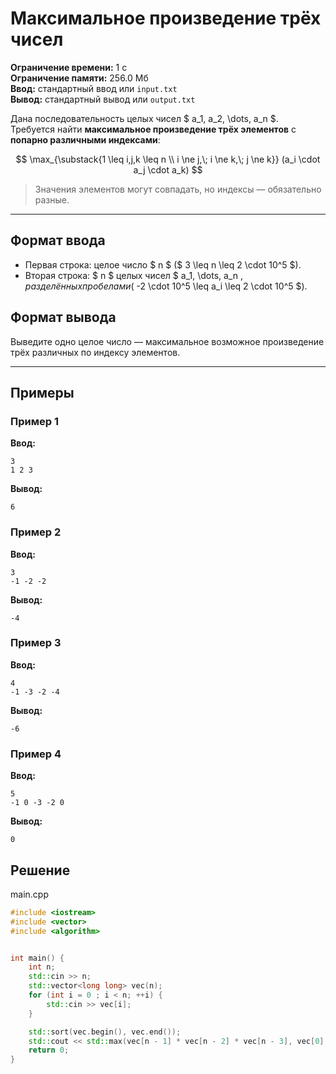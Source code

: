 # Максимальное произведение трёх чисел

**Ограничение времени:** 1 с  
**Ограничение памяти:** 256.0 Мб  
**Ввод:** стандартный ввод или `input.txt`  
**Вывод:** стандартный вывод или `output.txt`

Дана последовательность целых чисел $ a_1, a_2, \dots, a_n $.  
Требуется найти **максимальное произведение трёх элементов** с **попарно различными индексами**:

$$
\max_{\substack{1 \leq i,j,k \leq n \\ i \ne j,\; i \ne k,\; j \ne k}} (a_i \cdot a_j \cdot a_k)
$$

> Значения элементов могут совпадать, но индексы — обязательно разные.

---

## Формат ввода

- Первая строка: целое число $ n $ ($ 3 \leq n \leq 2 \cdot 10^5 $).
- Вторая строка: $ n $ целых чисел $ a_1, \dots, a_n $, разделённых пробелами  
  ($ -2 \cdot 10^5 \leq a_i \leq 2 \cdot 10^5 $).

## Формат вывода

Выведите одно целое число — максимальное возможное произведение трёх различных по индексу элементов.

---

## Примеры

### Пример 1

**Ввод:**
```
3
1 2 3
```

**Вывод:**
```
6
```

### Пример 2

**Ввод:**
```
3
-1 -2 -2
```

**Вывод:**
```
-4
```

### Пример 3

**Ввод:**
```
4
-1 -3 -2 -4
```

**Вывод:**
```
-6
```

### Пример 4

**Ввод:**
```
5
-1 0 -3 -2 0
```

**Вывод:**
```
0
```
## Решение

main.cpp
```cpp
#include <iostream>
#include <vector>
#include <algorithm>


int main() {
    int n;
    std::cin >> n;
    std::vector<long long> vec(n);
    for (int i = 0 ; i < n; ++i) {
        std::cin >> vec[i];
    }

    std::sort(vec.begin(), vec.end());
    std::cout << std::max(vec[n - 1] * vec[n - 2] * vec[n - 3], vec[0] * vec[1] * vec[n - 1]) << '\n';
    return 0;
}
```
